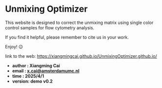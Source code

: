 # Unmixing Optimizer

This website is designed to correct the unmixing matrix using single color control samples for flow cytometry analysis.

If you find it helpful, please remember to cite us in your work.

Enjoy! 😉

link to the web: https://xiangmingcai.github.io/UnmixingOptimizer.github.io/

- **author  : Xiangming Cai**
- **email   : x.cai@amsterdamumc.nl**
- **time    : 2025/4/1**
- **version: demo v0.2**
